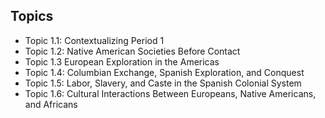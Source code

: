 ## Topics
- Topic 1.1: Contextualizing Period 1
- Topic 1.2: Native American Societies Before Contact
- Topic 1.3 European Exploration in the Americas
- Topic 1.4: Columbian Exchange, Spanish Exploration, and Conquest
- Topic 1.5: Labor, Slavery, and Caste in the Spanish Colonial System
- Topic 1.6: Cultural Interactions Between Europeans, Native Americans, and Africans